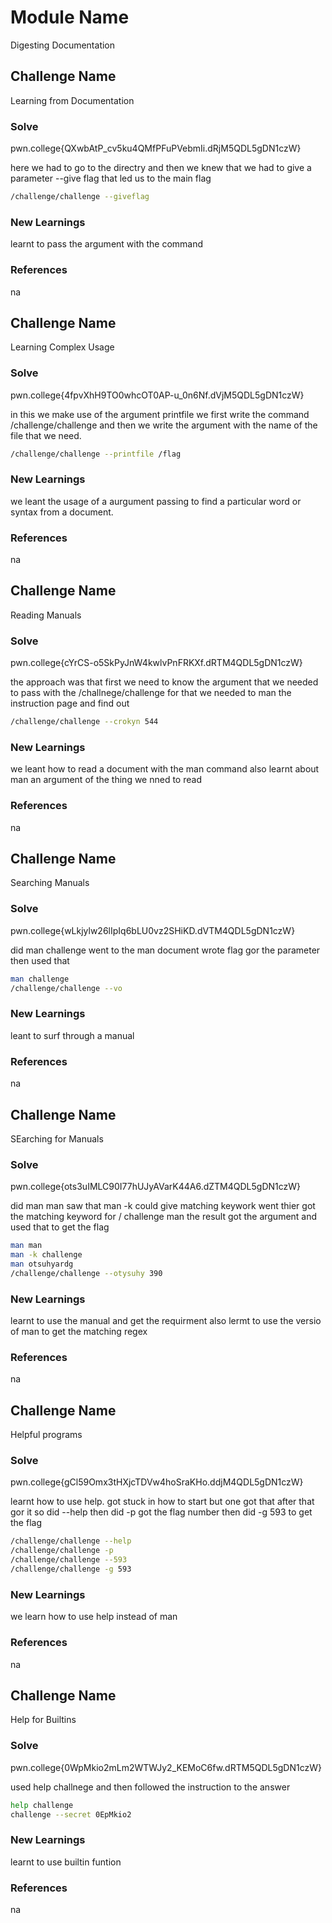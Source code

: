 # Module Name

Digesting Documentation

## Challenge Name
Learning from Documentation
### Solve
pwn.college{QXwbAtP_cv5ku4QMfPFuPVebmIi.dRjM5QDL5gDN1czW}

here we had to go to the directry and then we knew that we had to give a parameter --give flag that led us to the main flag

```bash
/challenge/challenge --giveflag
```

### New Learnings
learnt to pass the argument with the command 

### References 
na

## Challenge Name
Learning Complex Usage
### Solve
pwn.college{4fpvXhH9TO0whcOT0AP-u_0n6Nf.dVjM5QDL5gDN1czW}

in this we make use of the argument printfile we first write the command /challenge/challenge and then we write the argument with the name of the file that we need.

```bash
/challenge/challenge --printfile /flag
```

### New Learnings
we leant the usage of a aurgument  passing to find a particular word or syntax from a document.

### References 
na

## Challenge Name
Reading Manuals
### Solve
pwn.college{cYrCS-o5SkPyJnW4kwlvPnFRKXf.dRTM4QDL5gDN1czW}

the approach was that first we need to know the argument that we needed to pass with the /challnege/challenge for that we needed to man the instruction page and find out

```bash
/challenge/challenge --crokyn 544
```

### New Learnings
we leant how to read a document with the man command also learnt about man an argument of the thing we nned to read

### References 
na


## Challenge Name
Searching Manuals
### Solve
pwn.college{wLkjylw26lIpIq6bLU0vz2SHiKD.dVTM4QDL5gDN1czW}

did man challenge went to the man document wrote flag gor the parameter then used that

```bash
man challenge
/challenge/challenge --vo
```

### New Learnings
leant to surf through a manual 

### References 
na


## Challenge Name
SEarching for Manuals
### Solve
pwn.college{ots3uIMLC90I77hUJyAVarK44A6.dZTM4QDL5gDN1czW}

did man man saw that man -k could give matching keywork went thier got the matching keyword for / challenge man the result got the argument and used that to get the flag

```bash
man man
man -k challenge
man otsuhyardg
/challenge/challenge --otysuhy 390
```

### New Learnings
learnt to use the manual and get the requirment also lermt to use the versio of man to get the matching regex

### References 
na


## Challenge Name
Helpful programs
### Solve
pwn.college{gCl59Omx3tHXjcTDVw4hoSraKHo.ddjM4QDL5gDN1czW}

learnt how to use help. got stuck in how to start but one got that after that gor it so did --help then did -p got the flag number then did -g 593 to get the flag

```bash
/challenge/challenge --help
/challenge/challenge -p
/challenge/challenge --593
/challenge/challenge -g 593
```

### New Learnings
we learn how to use help instead of man

### References 
na


## Challenge Name
Help for Builtins
### Solve
pwn.college{0WpMkio2mLm2WTWJy2_KEMoC6fw.dRTM5QDL5gDN1czW}

used help challnege and then followed the instruction to the answer

```bash
help challenge
challenge --secret 0EpMkio2
```

### New Learnings
learnt to use builtin funtion

### References 
na
